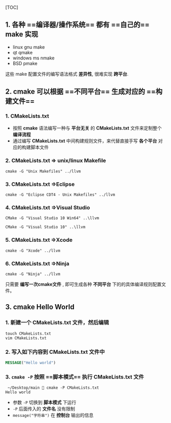 [TOC]



## 1. 各种 ==编译器/操作系统== 都有 ==自己的== make 实现

- linux gnu make
- qt qmake
- windows ms nmake
- BSD pmake

这些 make 配置文件的编写语法格式 **差异性**, 很难实现 **跨平台**.



## 2. cmake 可以根据 ==不同平台== 生成对应的 ==构建文件==

### 1. CMakeLists.txt

- 按照 **cmake** 语法编写一种与 **平台无关** 的 **CMakeLists.txt** 文件来定制整个 **编译流程**
- 通过编写 **CMakeLists.txt** 中间构建规则文件，来代替直接手写 **各个平台** 对应的构建脚本文件

### 2. CMakeLists.txt => unix/linux Makefile

```
cmake -G "Unix Makefiles" ../llvm
```

### 3. CMakeLists.txt =>Eclipse

```
cmake -G "Eclipse CDT4 - Unix Makefiles" ../llvm
```

### 4. CMakeLists.txt =>Visual Studio

```
CMake -G "Visual Studio 10 Win64" ..\llvm
```

```
CMake -G "Visual Studio 10" ..\llvm
```

### 5. CMakeLists.txt =>Xcode

```
cmake -G "Xcode" ../llvm
```

### 6. CMakeLists.txt =>Ninja

```
cmake -G "Ninja" ../llvm
```

只需要 **编写一次cmake文件** , 即可生成各种 **不同平台** 下的的具体编译规则配置文件。




## 3. cmake Hello World

### 1. 新建一个 CMakeLists.txt 文件，然后编辑

```
touch CMakeLists.txt
vim CMakeLists.txt
```

### 2. 写入如下内容到 CMakeLists.txt 文件中

```cmake
MESSAGE("Hello world")
```

### 3. `cmake -P` 按照 ==脚本模式== 执行 CMakeLists.txt 文件

```
 ~/Desktop/main  cmake -P CMakeLists.txt
Hello world
```

- 参数 `-P` 切换到 **脚本模式** 下运行
- `-P` 后面传入的 **文件名** 没有限制
- `message("字符串")` 在 **控制台** 输出的信息


